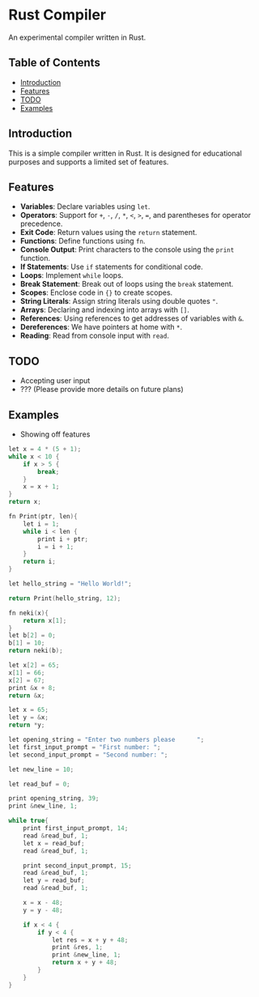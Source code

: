 # Rust Compiler

An experimental compiler written in Rust.

## Table of Contents
- [Introduction](#introduction)
- [Features](#features)
- [TODO](#todo)
- [Examples](#examples)

## Introduction

This is a simple compiler written in Rust. It is designed for educational purposes and supports a limited set of features.

## Features

- **Variables**: Declare variables using `let`.
- **Operators**: Support for `+`, `-`, `/`, `*`, `<`, `>`, `=`, and parentheses for operator precedence.
- **Exit Code**: Return values using the `return` statement.
- **Functions**: Define functions using `fn`.
- **Console Output**: Print characters to the console using the `print` function.
- **If Statements**: Use `if` statements for conditional code.
- **Loops**: Implement `while` loops.
- **Break Statement**: Break out of loops using the `break` statement.
- **Scopes**: Enclose code in `{}` to create scopes.
- **String Literals**: Assign string literals using double quotes `"`.
- **Arrays**: Declaring and indexing into arrays with `[]`.
- **References**: Using references to get addresses of variables with `&`.
- **Dereferences**: We have pointers at home with `*`.
- **Reading**: Read from console input with `read`.

## TODO

- Accepting user input
- ??? (Please provide more details on future plans)

## Examples

- Showing off features

```cpp
let x = 4 * (5 + 1);
while x < 10 {
    if x > 5 {
        break;
    }
    x = x + 1;
}
return x;
```

```cpp
fn Print(ptr, len){
    let i = 1;
    while i < len {
        print i + ptr;
        i = i + 1;
    }
    return i;
}

let hello_string = "Hello World!";

return Print(hello_string, 12);
```

```cpp
fn neki(x){
    return x[1];
}
let b[2] = 0;
b[1] = 10;
return neki(b);
```

```cpp
let x[2] = 65;
x[1] = 66;
x[2] = 67;
print &x + 8;
return &x;
```

```cpp
let x = 65;
let y = &x;
return *y;
```

```cpp
let opening_string = "Enter two numbers please      ";
let first_input_prompt = "First number: ";
let second_input_prompt = "Second number: ";

let new_line = 10;

let read_buf = 0;

print opening_string, 39;
print &new_line, 1;

while true{
    print first_input_prompt, 14;
    read &read_buf, 1;
    let x = read_buf;
    read &read_buf, 1;

    print second_input_prompt, 15;
    read &read_buf, 1;
    let y = read_buf;
    read &read_buf, 1;

    x = x - 48;
    y = y - 48;  

    if x < 4 {
        if y < 4 {
            let res = x + y + 48; 
            print &res, 1;
            print &new_line, 1;
            return x + y + 48;
        }
    }
}
```